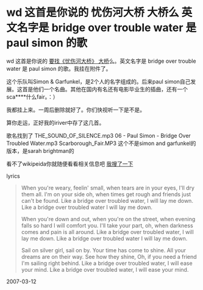 # wd 这首是你说的 忧伤河大桥 大桥么 英文名字是 bridge over trouble water 是 paul simon 的歌

wd 这首是你说的 [要找《忧伤河大桥》 大桥](http://pengyou.rijiben.org/node/1235)么。英文名字是 bridge over trouble water 是 paul simon 的歌。我挂在附件了。

这个乐队叫Simon & Garfunkel，是2个人的名字组成的。后来paul simon自己发展。这首是他们一个名曲。其他在国内有名还有电影毕业生的插曲，还有一个sca****什么fair。：） 

我都挂上来。一周后删除就好了。你们快视听一下是不是。

算你走运，正好我的iriver中存了这几首。

歌名找到了
THE_SOUND_OF_SILENCE.mp3
06 - Paul Simon - Bridge Over Troubled Water.mp3
Scarborough_Fair.MP3 这个不是simon and garfunkel的版本，是sarah brightman的

看不了wikipeida你就随便看看相关信息吧
[我搜了一下](http://www.google.com/search?q=paul+simon+birdge+over+trouble+water&ie=utf-8&oe=utf-8&aq=t&rls=com.ubuntu:zh-CN:official&client=firefox)

lyrics


> When you're weary, feelin' small,
> when tears are in your eyes, I'll dry them all.
> I'm on your side oh, when times get rough and friends just can't be found.
> Like a bridge over troubled water, I will lay me down.
> Like a bridge over troubled water I will lay me down.
> 
> When you're down and out, when you're on the street,
> when evening falls so hard I will comfort you.
> I'll take your part, oh, when darkness comes and pain is all around.
> Like a bridge over troubled water, I will lay me down.
> Like a bridge over troubled water I will lay me down.
> 
> Sail on silver girl, sail on by.
> Your time has come to shine. All your dreams are on their way.
> See how they shine, Oh, if you need a friend I'm sailing right behind.
> Like a bridge over troubled water, I will ease your mind.
> Like a bridge over troubled water, I will ease your mind.

2007-03-12